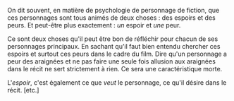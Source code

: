 <!-- Page: #456 Espoir et peur -->

On dit souvent, en matière de psychologie de personnage de fiction, que ces personnages sont tous animés de deux choses&nbsp;: des espoirs et des peurs. Et peut-être plus exactement&nbsp;: *un* espoir et *une* peur.

Ce sont deux choses qu'il peut être bon de réfléchir pour chacun de ses personnages principaux. En sachant qu'il faut bien entendu chercher ces espoirs et surtout ces peurs dans le cadre du film. Dire qu'un personnage a peur des araignées et ne pas faire une seule fois allusion aux araignées dans le récit ne sert strictement à rien. Ce sera une caractéristique morte.

L'*espoir*, c'est également ce que *veut* le personnage, ce qu'il désire dans le récit. [etc.]